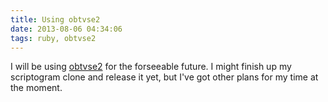 ```yaml
---
title: Using obtvse2
date: 2013-08-06 04:34:06
tags: ruby, obtvse2
---
```


I will be using [obtvse2](https://github.com/natew/obtvse2) for the forseeable future. I might finish up my scriptogram clone and release it yet, but I've got other plans for my time at the moment.

<!--more-->